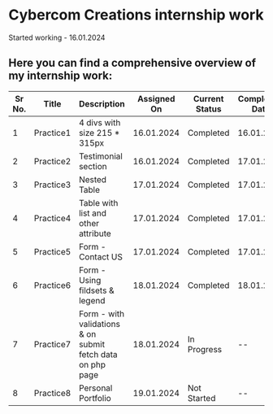 # Cybercom Creations internship work


Started working - 16.01.2024



## Here you can find a comprehensive overview of my internship work:

| Sr No. | Title                          | Description                       | Assigned On | Current Status | Completion Date | Repo Link              | Project Link            |
| ------ | ------------------------------ | --------------------------------- | ------------ | --------------- | ---------------- | ---------------------- | ----------------------- |
| 1      | Practice1            |    4 divs with size 215 * 315px     | 16.01.2024   | Completed     | 16.01.2024       | [Visit ](https://github.com/ravi-patel57144/Cybercom/tree/main/HTML/Practice_1)         | [Visit](https://ravi-patel57144.github.io/Cybercom/HTML/Practice_1)          |
| 2      | Practice2            |    Testimonial section              | 16.01.2024   | Completed       | 17.01.2024       | [Visit ](https://github.com/ravi-patel57144/Cybercom/tree/main/HTML/Practice_2)         | [Visit](https://ravi-patel57144.github.io/Cybercom/HTML/Practice_2)       |
| 3      | Practice3            |    Nested Table                     | 17.01.2024   | Completed     | 17.01.2024     | [Visit ](https://github.com/ravi-patel57144/Cybercom/tree/main/HTML/Practice_3)         | [Visit](https://ravi-patel57144.github.io/Cybercom/HTML/Practice_3)       |
| 4      | Practice4            | Table with list and other attribute | 17.01.2024   | Completed     | 17.01.2024       | [Visit ](https://github.com/ravi-patel57144/Cybercom/tree/main/HTML/Practice_4)         | [Visit](https://ravi-patel57144.github.io/Cybercom/HTML/Practice_4)       |
| 5      | Practice5            |    Form - Contact US                | 17.01.2024   | Completed       | 17.01.2024        | [Visit ](https://github.com/ravi-patel57144/Cybercom/tree/main/HTML/Practice_5)         | [Visit](https://ravi-patel57144.github.io/Cybercom/HTML/Practice_5)       |
| 6      | Practice6            |    Form - Using fildsets & legend   | 18.01.2024   | Completed     | 18.01.2024        | [Visit ](https://github.com/ravi-patel57144/Cybercom/tree/main/HTML/Practice_6)         | [Visit](https://ravi-patel57144.github.io/Cybercom/HTML/Practice_6)       |
| 7      | Practice7            | Form - with validations & on <br> submit  fetch data on php page | 18.01.2024   | In Progress       | --       | [Visit ](https://github.com/ravi-patel57144/Cybercom/tree/main/HTML/Practice_6) | [Visit](https://ravi-patel57144.github.io/Cybercom/HTML/Practice_7)       |
| 8      | Practice8            |    Personal Portfolio               | 19.01.2024   | Not Started     | --       | [Visit ](https://github.com/ravi-patel57144/Cybercom/tree/main/PortFolio)         | [Visit](https://ravi-patel57144.github.io/Cybercom/HTML/PortFolio)       |

